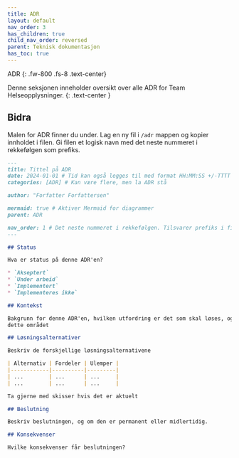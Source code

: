 ```yaml
---
title: ADR
layout: default
nav_order: 3
has_children: true
child_nav_order: reversed
parent: Teknisk dokumentasjon
has_toc: true
---
```


ADR
{: .fw-800 .fs-8 .text-center}

Denne seksjonen inneholder oversikt over alle ADR for Team Helseopplysninger.
{: .text-center }

## Bidra

Malen for ADR finner du under. Lag en ny fil i `/adr` mappen og kopier innholdet i filen. Gi filen et logisk navn med
det neste nummeret i rekkefølgen som prefiks.

```markdown
---
title: Tittel på ADR
date: 2024-01-01 # Tid kan også legges til med format HH:MM:SS +/-TTTT 
categories: [ADR] # Kan være flere, men la ADR stå

author: "Forfatter Forfattersen"

mermaid: true # Aktiver Mermaid for diagrammer
parent: ADR

nav_order: 1 # Det neste nummeret i rekkefølgen. Tilsvarer prefiks i filnavn.
---

## Status

Hva er status på denne ADR'en?

* `Akseptert`
* `Under arbeid`
* `Implementert`
* `Implementeres ikke`

## Kontekst

Bakgrunn for denne ADR'en, hvilken utfordring er det som skal løses, og/eller hvorfor er det viktig med en beslutning på
dette området

## Løsningsalternativer

Beskriv de forskjellige løsningsalternativene

| Alternativ | Fordeler | Ulemper |
|------------|----------|---------|
| ...        | ...      | ...     |
| ...        | ...      | ...     |

Ta gjerne med skisser hvis det er aktuelt

## Beslutning

Beskriv beslutningen, og om den er permanent eller midlertidig.

## Konsekvenser

Hvilke konsekvenser får beslutningen?
```
